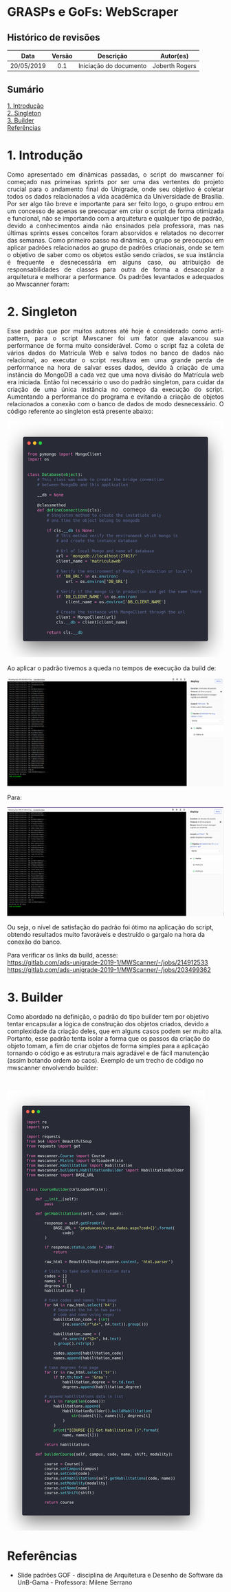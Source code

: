 # GRASPs e GoFs: WebScraper

## Histórico de revisões
|   Data   |  Versão  |        Descrição       |          Autor(es)          |
|:--------:|:--------:|:----------------------:|:---------------------------:|
|  20/05/2019 |  0.1 | Iniciação do documento  |  Joberth Rogers|

## Sumário
[1. Introdução](#1-introducao) <br>
[2. Singleton](#2-singleton) <br>
[3. Builder](#3-builder) <br>
[Referências](#referencias) <br>

# 1. Introdução

<p style="text-align: justify">Como apresentado em dinâmicas passadas, o script do mwscanner foi começado nas primeiras sprints por ser uma das vertentes do projeto crucial para o andamento final do Unigrade, onde seu objetivo é coletar todos os dados relacionados a vida acadêmica da Universidade de Brasília. Por ser algo tão breve e importante para ser feito logo, o grupo entrou em um concesso de apenas se preocupar em criar o script de forma otimizada e funcional, não se importando com a arquitetura e qualquer tipo de padrão, devido a conhecimentos ainda não ensinados pela professora, mas nas últimas sprints  esses conceitos foram absorvidos e relatados no decorrer das semanas. Como primeiro passo na dinâmica, o grupo se preocupou em aplicar padrões relacionados ao grupo de padrões criacionais, onde se tem o objetivo de saber como os objetos estão sendo criados, se sua instância é frequente  e  desnecessária em alguns caso, ou atribuição de responsabilidades de classes para outra de forma a desacoplar a arquitetura e melhorar a performance. Os padrões levantados e adequados ao Mwscanner foram: </p>

# 2. Singleton

<p style="text-align: justify">Esse padrão que por muitos autores até hoje é considerado como anti-pattern, para o script Mwscaner foi um fator que alavancou sua performance de forma muito considerável. Como o script faz a coleta de vários dados do Matrícula Web e salva todos no banco de dados não relacional, ao executar o script resultava em uma grande perda de performance na hora de salvar esses dados, devido à criação de uma instância do MongoDB a cada vez que uma nova divisão do Matrícula web era iniciada. Então foi necessário o uso do padrão singleton, para cuidar da criação de uma única instância no começo da execução do script. Aumentando a performance do programa e evitando a criação de objetos relacionados a conexão com o banco de dados de modo desnecessário. O código referente ao singleton está presente abaixo:</p>    

[![singleton-mwscanner](img/singleton_mwscanner.png)](img/singleton_mwscanner.png)

<p style="text-align: justify">Ao aplicar o padrão tivemos a queda no tempos 
de execução da build de: </p>

[![build_gitlab-mwscanner](img/build_gitlab1.png)](img/build_gitlab1.png)

<p>Para: </p>

[![build_gitlab-mwscanner](img/build_gitlab2.png)](img/build_gitlab2.png)

<p>Ou seja, o nível de satisfação do padrão foi ótimo na aplicação do script, obtendo
resultados muito favoráveis e destruído o gargalo na hora da conexão do banco. </p>

<p> Para verificar os links da build, acesse: <br>
  <a href="https://gitlab.com/ads-unigrade-2019-1/MWScanner/-/jobs/214912533"> https://gitlab.com/ads-unigrade-2019-1/MWScanner/-/jobs/214912533 </a> <br>
  <a href="https://gitlab.com/ads-unigrade-2019-1/MWScanner/-/jobs/203499362"> https://gitlab.com/ads-unigrade-2019-1/MWScanner/-/jobs/203499362 </a>
</p>

# 3. Builder
<p sytlr="text-align: justify">
Como abordado na definição, o padrão do tipo builder tem por objetivo tentar encapsular a lógica de construção dos objetos criados, devido a complexidade da criação deles, que em alguns casos podem ser muito alta. Portanto, esse padrão tenta isolar a forma que os passos da criação do objeto tomam, a fim de criar objetos de forma simples para a aplicação tornando o código e as estrutura mais agradável e de fácil manutenção (assim botando ordem ao caos). Exemplo de um trecho de código no mwscanner envolvendo builder: </p>

<br>

[![builderclass-mwscanner](img/builder.png)](img/builder.png)

# Referências

* Slide padrões GOF - disciplina de Arquitetura e Desenho de Software da UnB-Gama - Professora: Milene Serrano